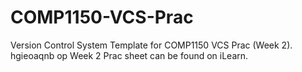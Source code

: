 # COMP1150-VCS-Prac
Version Control System Template for COMP1150 VCS Prac (Week 2).
hgieoaqnb op
Week 2 Prac sheet can be found on iLearn.
